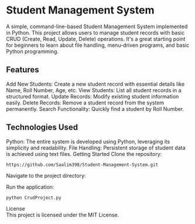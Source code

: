 # Student Management System  

A simple, command-line-based Student Management System implemented in Python. This project allows users to manage student records with basic CRUD (Create, Read, Update, Delete) operations. It's a great starting point for beginners to learn about file handling, menu-driven programs, and basic Python programming.

## Features  

Add New Students: Create a new student record with essential details like Name, Roll Number, Age, etc.
View Students: List all student records in a structured format.
Update Records: Modify existing student information easily.
Delete Records: Remove a student record from the system permanently.
Search Functionality: Quickly find a student by Roll Number.  

## Technologies Used  

Python: The entire system is developed using Python, leveraging its simplicity and readability.
File Handling: Persistent storage of student data is achieved using text files.
Getting Started
Clone the repository:  

```
https://github.com/Saalim398/Student-Management-System.git
```

Navigate to the project directory:  

Run the application:  
```
python CrudProject.py
```

License  
This project is licensed under the MIT License.
